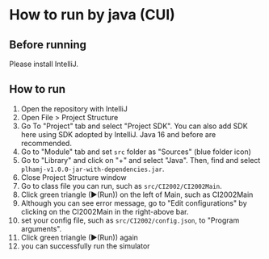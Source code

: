 # How to run by java (CUI)

## Before running
Please install IntelliJ.

## How to run
1.  Open the repository with IntelliJ
2.  Open File > Project Structure
3.  Go To "Project" tab and select "Project SDK". You can also add SDK here using SDK adopted by IntelliJ.
    Java 16 and before are recommended.
4.  Go to "Module" tab and set `src` folder as "Sources" (blue folder icon)
5.  Go to "Library" and click on "+" and select "Java". Then, find and select `plhamj-v1.0.0-jar-with-dependencies.jar`.
6.  Close Project Structure window
7.  Go to class file you can run, such as `src/CI2002/CI2002Main`.
8.  Click green triangle (▶(Run)) on the left of Main, such as CI2002Main
9.  Although you can see error message, go to "Edit configurations" by clicking on the CI2002Main in the right-above bar.
10. set your config file, such as `src/CI2002/config.json`, to "Program arguments".
11. Click green triangle (▶(Run)) again
12. you can successfully run the simulator

